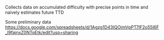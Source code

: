 Collects data on accumulated difficulty with precise points in time and naively estimates future TTD

Some preliminary data
https://docs.google.com/spreadsheets/d/1Agzg1D43IQOimVpPT7IF2o55l6F_l9fajnxZ0NTqEtk/edit?usp=sharing
